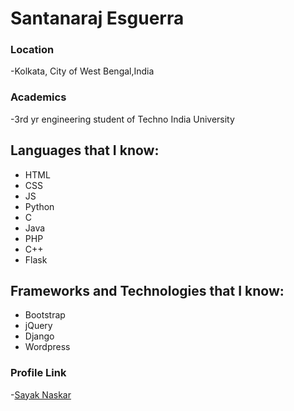 # Santanaraj Esguerra

### Location
-Kolkata, City of West Bengal,India

### Academics
-3rd yr engineering student of Techno India University

## Languages that I know:

- HTML
- CSS
- JS
- Python
- C
- Java
- PHP
- C++
- Flask

## Frameworks and Technologies that I know:

- Bootstrap
- jQuery
- Django
- Wordpress


### Profile Link
-[Sayak Naskar](https://github.com/hacky1997)